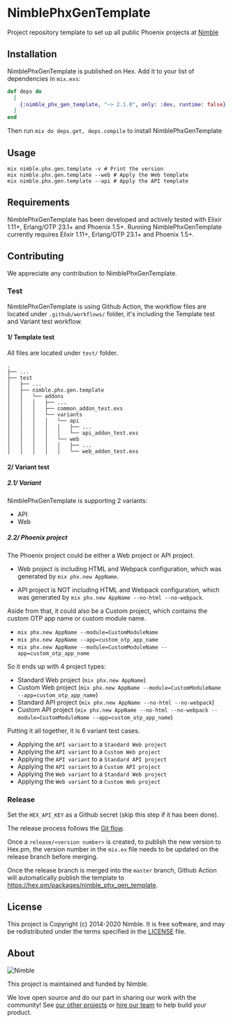 # NimblePhxGenTemplate

Project repository template to set up all public Phoenix projects at [Nimble](https://nimblehq.co/)

## Installation

NimblePhxGenTemplate is published on Hex. Add it to your list of dependencies in `mix.exs`:

```elixir
def deps do
  [
    {:nimble_phx_gen_template, "~> 2.1.0", only: :dev, runtime: false}
  ]
end
```

Then run `mix do deps.get, deps.compile` to install NimblePhxGenTemplate

## Usage

```
mix nimble.phx.gen.template -v # Print the version
mix nimble.phx.gen.template --web # Apply the Web template
mix nimble.phx.gen.template --api # Apply the API template
```
## Requirements

NimblePhxGenTemplate has been developed and actively tested with Elixir 1.11+, Erlang/OTP 23.1+ and Phoenix 1.5+. Running NimblePhxGenTemplate currently requires Elixir 1.11+, Erlang/OTP 23.1+ and Phoenix 1.5+.

## Contributing

We appreciate any contribution to NimblePhxGenTemplate.

### Test

NimblePhxGenTemplate is using Github Action, the workflow files are located under `.github/workflows/` folder, it's including the Template test and Variant test workflow.

#### 1/ Template test

All files are located under `test/` folder.

```
.
├── ...
├── test
│   ├── ...
│   ├── nimble.phx.gen.template
│   │   └── addons
│   │   │   ├── ...
│   │   │   ├── common_addon_test.exs
│   │   │   └── variants
│   │   │   │   └── api
│   │   │   │   │   ├── ...
│   │   │   │   │   └── api_addon_test.exs
│   │   │   │   └── web
│   │   │   │   │   ├── ...
│   │   │   │   │   └── web_addon_test.exs
```

#### 2/ Variant test

##### 2.1/ Variant

NimblePhxGenTemplate is supporting 2 variants:  

- API
- Web

##### 2.2/ Phoenix project

The Phoenix project could be either a Web project or API project.

- Web project is including HTML and Webpack configuration, which was generated by `mix phx.new AppName`.

- API project is NOT including HTML and Webpack configuration, which was generated by `mix phx.new AppName --no-html --no-webpack`.

Aside from that, it could also be a Custom project, which contains the custom OTP app name or custom module name.

- `mix phx.new AppName --module=CustomModuleName`
- `mix phx.new AppName --app=custom_otp_app_name`
- `mix phx.new AppName --module=CustomModuleName --app=custom_otp_app_name`

So it ends up with 4 project types:

- Standard Web project (`mix phx.new AppName`)
- Custom Web project (`mix phx.new AppName --module=CustomModuleName --app=custom_otp_app_name`)
- Standard API project (`mix phx.new AppName --no-html --no-webpack`)
- Custom API project (`mix phx.new AppName --no-html --no-webpack --module=CustomModuleName --app=custom_otp_app_name`)

Putting it all together, it is 6 variant test cases.

- Applying the `API variant` to a `Standard Web project`
- Applying the `API variant` to a `Custom Web project`
- Applying the `API variant` to a `Standard API project`
- Applying the `API variant` to a `Custom API project`
- Applying the `Web variant` to a `Standard Web project`
- Applying the `Web variant` to a `Custom Web project`

### Release

Set the `HEX_API_KEY` as a Github secret (skip this step if it has been done).

The release process follows the [Git flow](https://nimblehq.co/compass/development/version-control/#releases-).

Once a `release/<version number>` is created, to publish the new version to Hex.pm, the version number in the `mix.ex` file needs to be updated on the release branch before merging.

Once the release branch is merged into the `master` branch, Github Action will automatically publish the template to https://hex.pm/packages/nimble_phx_gen_template.

## License

This project is Copyright (c) 2014-2020 Nimble. It is free software,
and may be redistributed under the terms specified in the [LICENSE] file.

[LICENSE]: /LICENSE

## About

![Nimble](https://assets.nimblehq.co/logo/dark/logo-dark-text-160.png)

This project is maintained and funded by Nimble.

We love open source and do our part in sharing our work with the community!
See [our other projects][community] or [hire our team][hire] to help build your product.

[community]: https://github.com/nimblehq
[hire]: https://nimblehq.co/
